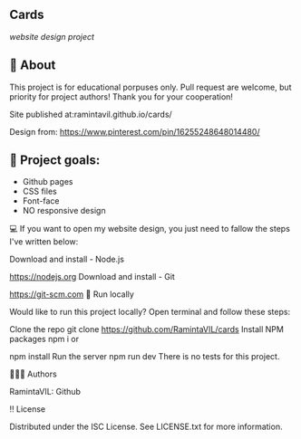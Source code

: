 ## Cards

_website design project_

## 📝 About

This project is for educational porpuses only. Pull request are welcome, but priority for project authors! Thank you for your cooperation!

Site published at:ramintavil.github.io/cards/

Design from: https://www.pinterest.com/pin/16255248648014480/

## 🎯 Project goals:

-   Github pages
-   CSS files
-   Font-face
-   NO responsive design

💻 If you want to open my website design, you just need to fallow the steps I've written below:

Download and install - Node.js

https://nodejs.org
Download and install - Git

https://git-scm.com
🛜 Run locally

Would like to run this project locally? Open terminal and follow these steps:

Clone the repo
git clone https://github.com/RamintaVIL/cards
Install NPM packages
npm i
or

npm install
Run the server
npm run dev
There is no tests for this project.

🙋🏽‍♀️ Authors

RamintaVIL: Github

‼️ License

Distributed under the ISC License. See LICENSE.txt for more information.
